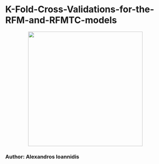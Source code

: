 # K-Fold-Cross-Validations-for-the-RFM-and-RFMTC-models

<p align="center">
<img src="https://github.com/it21208/RFMTC-Implementation-Using-the-CDNOW-dataset/blob/master/rfmtc_logo.png" width="360">
</p>

### Author: Alexandros Ioannidis

